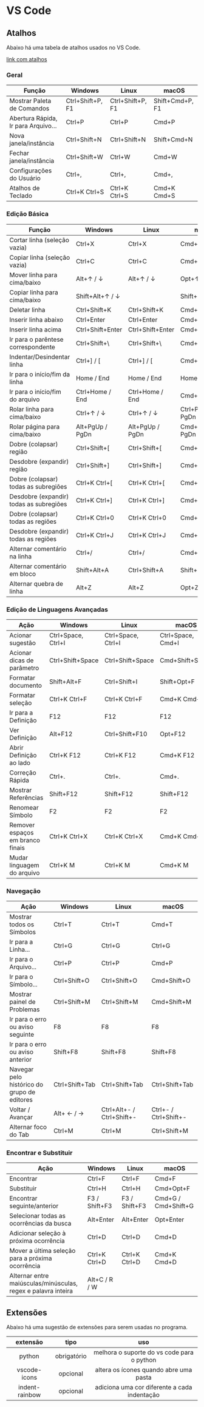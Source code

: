 # VS Code

## Atalhos

Abaixo há uma tabela de atalhos usados no VS Code.

[link com atalhos](https://code.visualstudio.com/shortcuts/keyboard-shortcuts-windows.pdf)

### Geral

| Função                            | Windows                  | Linux                      | macOS                        |
|-----------------------------------|--------------------------|----------------------------|------------------------------|
| Mostrar Paleta de Comandos        | Ctrl+Shift+P, F1         | Ctrl+Shift+P, F1           | Shift+Cmd+P, F1              |
| Abertura Rápida, Ir para Arquivo… | Ctrl+P                   | Ctrl+P                     | Cmd+P                        |
| Nova janela/instância             | Ctrl+Shift+N             | Ctrl+Shift+N               | Shift+Cmd+N                  |
| Fechar janela/instância           | Ctrl+Shift+W             | Ctrl+W                     | Cmd+W                        |
| Configurações do Usuário          | Ctrl+,                   | Ctrl+,                     | Cmd+,                        |
| Atalhos de Teclado                | Ctrl+K Ctrl+S            | Ctrl+K Ctrl+S              | Cmd+K Cmd+S                  |

### Edição Básica

| Função                                  | Windows                   | Linux                     | macOS                               |
|-----------------------------------------|---------------------------|---------------------------|-------------------------------------|
| Cortar linha (seleção vazia)            | Ctrl+X                    | Ctrl+X                    | Cmd+X                                |
| Copiar linha (seleção vazia)            | Ctrl+C                    | Ctrl+C                    | Cmd+C                                |
| Mover linha para cima/baixo             | Alt+↑ / ↓                 | Alt+↑ / ↓                 | Opt+↑ / ↓                          |
| Copiar linha para cima/baixo            | Shift+Alt+↑ / ↓           |                           | Shift+Opt+↑ / ↓                 |
| Deletar linha                           | Ctrl+Shift+K              | Ctrl+Shift+K              | Cmd+Shift+K                         |
| Inserir linha abaixo                    | Ctrl+Enter                | Ctrl+Enter                | Cmd+Enter                            |
| Inserir linha acima                     | Ctrl+Shift+Enter          | Ctrl+Shift+Enter          | Cmd+Shift+Enter                      |
| Ir para o parêntese correspondente      | Ctrl+Shift+\              | Ctrl+Shift+\              | Cmd+Shift+\                         |
| Indentar/Desindentar linha              | Ctrl+] / [                | Ctrl+] / [                | Cmd+] / [                         |
| Ir para o início/fim da linha           | Home / End                | Home / End                | Home / End                           |
| Ir para o início/fim do arquivo         | Ctrl+Home / End           | Ctrl+Home / End           | Cmd+↑ / ↓                        |
| Rolar linha para cima/baixo             | Ctrl+↑ / ↓                | Ctrl+↑ / ↓                | Ctrl+PgUp / PgDn               |
| Rolar página para cima/baixo            | Alt+PgUp / PgDn           | Alt+PgUp / PgDn           | Cmd+PgUp / PgDn                 |
| Dobre (colapsar) região                 | Ctrl+Shift+[              | Ctrl+Shift+[              | Cmd+Opt+[                            |
| Desdobre (expandir) região              | Ctrl+Shift+]              | Ctrl+Shift+]              | Cmd+Opt+]                            |
| Dobre (colapsar) todas as subregiões    | Ctrl+K Ctrl+[             | Ctrl+K Ctrl+[             | Cmd+K Cmd+[                          |
| Desdobre (expandir) todas as subregiões | Ctrl+K Ctrl+]             | Ctrl+K Ctrl+]             | Cmd+K Cmd+]                          |
| Dobre (colapsar) todas as regiões       | Ctrl+K Ctrl+0             | Ctrl+K Ctrl+0             | Cmd+K Cmd+0                          |
| Desdobre (expandir) todas as regiões    | Ctrl+K Ctrl+J             | Ctrl+K Ctrl+J             | Cmd+K Cmd+J                          |
| Alternar comentário na linha            | Ctrl+/                    | Ctrl+/                    | Cmd+/                                |
| Alternar comentário em bloco            | Shift+Alt+A               | Ctrl+Shift+A              | Shift+Opt+A                          |
| Alternar quebra de linha                | Alt+Z                     | Alt+Z                     | Opt+Z                                |

### Edição de Linguagens Avançadas

| Ação                                 | Windows                   | Linux                       | macOS                      |
|--------------------------------------|---------------------------|-----------------------------|----------------------------|
| Acionar sugestão                     | Ctrl+Space, Ctrl+I        | Ctrl+Space, Ctrl+I          | Ctrl+Space, Cmd+I                 |
| Acionar dicas de parâmetro           | Ctrl+Shift+Space          | Ctrl+Shift+Space            | Cmd+Shift+Space                    |
| Formatar documento                   | Shift+Alt+F               | Ctrl+Shift+I                | Shift+Opt+F                        |
| Formatar seleção                     | Ctrl+K Ctrl+F             | Ctrl+K Ctrl+F               | Cmd+K Cmd+F                      |
| Ir para a Definição                  | F12                       | F12                         | F12                        |
| Ver Definição                        | Alt+F12                   | Ctrl+Shift+F10              | Opt+F12                       |
| Abrir Definição ao lado              | Ctrl+K F12                | Ctrl+K F12                  | Cmd+K F12                     |
| Correção Rápida                      | Ctrl+.                    | Ctrl+.                      | Cmd+.                         |
| Mostrar Referências                  | Shift+F12                 | Shift+F12                   | Shift+F12                       |
| Renomear Símbolo                     | F2                        | F2                          | F2                         |
| Remover espaços em branco finais     | Ctrl+K Ctrl+X             | Ctrl+K Ctrl+X               | Cmd+K Cmd+X                      |
| Mudar linguagem do arquivo           | Ctrl+K M                  | Ctrl+K M                    | Cmd+K M                       |

### Navegação

| Ação                                        | Windows                   | Linux                       | macOS                       |
|---------------------------------------------|---------------------------|-----------------------------|-----------------------------|
| Mostrar todos os Símbolos                   | Ctrl+T                    | Ctrl+T                      | Cmd+T                          |
| Ir para a Linha...                          | Ctrl+G                    | Ctrl+G                      | Ctrl+G                          |
| Ir para o Arquivo...                        | Ctrl+P                    | Ctrl+P                      | Cmd+P                          |
| Ir para o Símbolo...                        | Ctrl+Shift+O              | Ctrl+Shift+O                | Cmd+Shift+O                         |
| Mostrar painel de Problemas                 | Ctrl+Shift+M              | Ctrl+Shift+M                | Cmd+Shift+M                         |
| Ir para o erro ou aviso seguinte            | F8                        | F8                          | F8                          |
| Ir para o erro ou aviso anterior            | Shift+F8                  | Shift+F8                    | Shift+F8                         |
| Navegar pelo histórico do grupo de editores | Ctrl+Shift+Tab            | Ctrl+Shift+Tab              | Ctrl+Shift+Tab                       |
| Voltar / Avançar                            | Alt+ ← / →                | Ctrl+Alt+- / Ctrl+Shift+-   | Ctrl+- / Ctrl+Shift+-                    |
| Alternar foco do Tab                        | Ctrl+M                    | Ctrl+M                      | Ctrl+Shift+M                         |

### Encontrar e Substituir

| Ação                                                            | Windows                   | Linux                       | macOS                       |
|-----------------------------------------------------------------|---------------------------|-----------------------------|-----------------------------|
| Encontrar                                                       | Ctrl+F                    | Ctrl+F                      | Cmd+F                          |
| Substituir                                                      | Ctrl+H                    | Ctrl+H                      | Cmd+Opt+F                         |
| Encontrar seguinte/anterior                                     | F3 / Shift+F3             | F3 / Shift+F3               | Cmd+G / Cmd+Shift+G                    |
| Selecionar todas as ocorrências da busca                        | Alt+Enter                 | Alt+Enter                   | Opt+Enter                      |
| Adicionar seleção à próxima ocorrência                          | Ctrl+D                    | Ctrl+D                      | Cmd+D                          |
| Mover a última seleção para a próxima ocorrência                | Ctrl+K Ctrl+D             | Ctrl+K Ctrl+D               | Cmd+K Cmd+D                       |
| Alternar entre maiúsculas/minúsculas, regex e palavra inteira   | Alt+C / R / W             |                             |                          |


## Extensões

Abaixo há uma sugestão de extensões para serem usadas no programa.

| extensão | tipo | uso |
| :----: | :----: | :----: |
| python | obrigatório | melhora o suporte do vs code para o python |
| vscode-icons | opcional | altera os ícones quando abre uma pasta |
| indent-rainbow | opcional | adiciona uma cor diferente a cada indentação |
